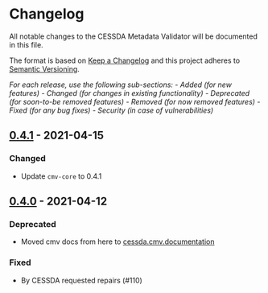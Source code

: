 # Changelog

All notable changes to the CESSDA Metadata Validator will be documented in this file.

The format is based on [Keep a Changelog](http://keepachangelog.com/en/1.0.0/)
and this project adheres to [Semantic Versioning](http://semver.org/spec/v2.0.0.html).

*For each release, use the following sub-sections:*
*- Added (for new features)*
*- Changed (for changes in existing functionality)*
*- Deprecated (for soon-to-be removed features)*
*- Removed (for now removed features)*
*- Fixed (for any bug fixes)*
*- Security (in case of vulnerabilities)*

## [0.4.1] - 2021-04-15

### Changed

- Update `cmv-core` to 0.4.1

## [0.4.0] - 2021-04-12

### Deprecated

- Moved cmv docs from here to [cessda.cmv.documentation](https://github.com/cessda/cessda.cmv.documentation)

### Fixed

- By CESSDA requested repairs (#110)

[0.4.1]: https://github.com/cessda/cessda.cmv/src/v0.4.1
[0.4.0]: https://github.com/cessda/cessda.cmv/src/v0.4.0
